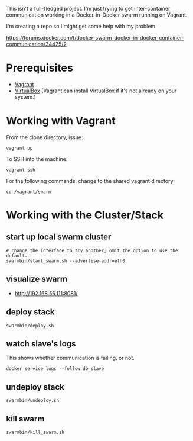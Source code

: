 This isn't a full-fledged project. I'm just trying to get inter-container communication working in a Docker-in-Docker swarm running on Vagrant.

I'm creating a repo so I might get some help with my problem.

https://forums.docker.com/t/docker-swarm-docker-in-docker-container-communication/34425/2

# Prerequisites

* [Vagrant](https://www.vagrantup.com/downloads.html)
* [VirtualBox](https://www.virtualbox.org/wiki/Downloads) (Vagrant can install VirtualBox if it's not already on your system.)

# Working with Vagrant

From the clone directory, issue:

`vagrant up`

To SSH into the machine:

`vagrant ssh`

For the following commands, change to the shared vagrant directory:

`cd /vagrant/swarm`

# Working with the Cluster/Stack

## start up local swarm cluster

```
# change the interface to try another; omit the option to use the default.
swarmbin/start_swarm.sh --advertise-addr=eth0 
```

## visualize swarm

* http://192.168.56.111:8081/

## deploy stack

```
swarmbin/deploy.sh
```

## watch slave's logs

This shows whether communication is failing, or not.

```
docker service logs --follow db_slave
```

## undeploy stack

```
swarmbin/undeploy.sh
```

## kill swarm

```
swarmbin/kill_swarm.sh
```